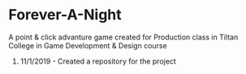 # Forever-A-Night
A point &amp; click advanture game created for Production class in Tiltan College in Game Development &amp; Design course

1) 11/1/2019 - Created a repository for the project 

